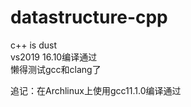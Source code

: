 # datastructure-cpp
c++ is dust  
vs2019 16.10编译通过  
懒得测试gcc和clang了  
  
追记：在Archlinux上使用gcc11.1.0编译通过  
